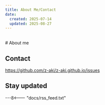```yaml
---
title: About Me/Contact
date:
  created: 2025-07-14
  updated: 2025-08-27
---
```


<br>
# About me

## Contact

<https://github.com/z-aki/z-aki.github.io/issues>

## Stay updated

---8<--- "docs/rss_feed.txt"

